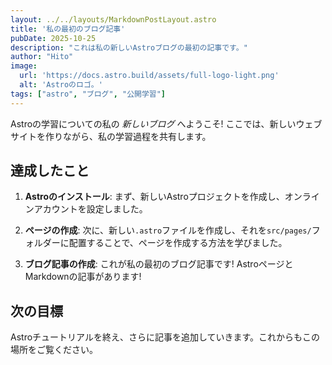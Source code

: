 ```yaml
---
layout: ../../layouts/MarkdownPostLayout.astro
title: '私の最初のブログ記事'
pubDate: 2025-10-25
description: "これは私の新しいAstroブログの最初の記事です。"
author: "Hito"
image:
  url: 'https://docs.astro.build/assets/full-logo-light.png'
  alt: 'Astroのロゴ。'
tags: ["astro", "ブログ", "公開学習"]
---
```

Astroの学習についての私の _新しいブログ_ へようこそ! ここでは、新しいウェブサイトを作りながら、私の学習過程を共有します。

## 達成したこと

1. **Astroのインストール**: まず、新しいAstroプロジェクトを作成し、オンラインアカウントを設定しました。

2. **ページの作成**: 次に、新しい`.astro`ファイルを作成し、それを`src/pages/`フォルダーに配置することで、ページを作成する方法を学びました。

3. **ブログ記事の作成**: これが私の最初のブログ記事です! AstroページとMarkdownの記事があります!

## 次の目標

Astroチュートリアルを終え、さらに記事を追加していきます。これからもこの場所をご覧ください。
